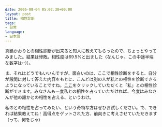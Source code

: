 ```yaml
---
date: 2005-08-04 05:02:38+00:00
layout: post
title: 相性診断
tags:
- 日常
language:
- 日本語
---
```


真鍋かおりとの相性診断が出来ると知人に教えてもらったので、ちょっとやってみました。結果は惨敗。相性度は69.5%と出ました（なんじゃ、この中途半端な数字は:-)）。

ま、それはどうでもいいんですが、面白いのは、ここで相性診断をすると、自分が設問に対して答えた内容をもとに、こんどは別の人が私との相性を診断できるようになっていることですね。[ここ](http://hanihoh.com/love/index.cgi?checkname=%90i%93%A1%8E%91%8CP&mystat=658573223)をクリックしていただくと「私」との相性診断ができます。みなさんも一度私との相性を占っていただければ、今度はみなさんが他の誰かとの相性を占える、というわけ。

私のとの相性を占ってみたい、という奇特な方はぜひお試しください。で、できれば結果教えてね！高得点をゲットされた方、前向きに考えさせていただきます（って、何をじゃ)
